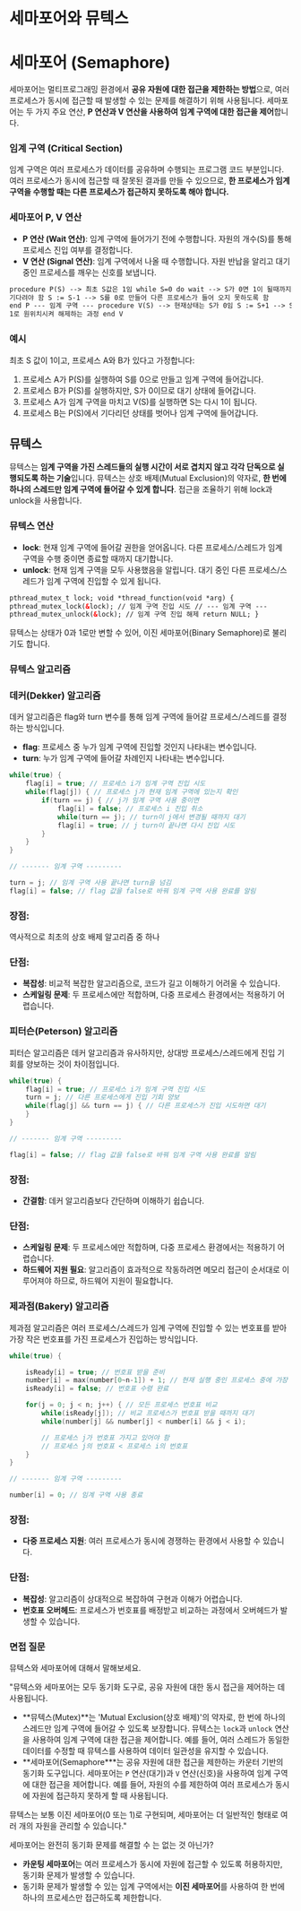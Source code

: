 # 세마포어와 뮤텍스

# 세마포어 (Semaphore)

세마포어는 멀티프로그래밍 환경에서 **공유 자원에 대한 접근을 제한하는 방법**으로, 여러 프로세스가 동시에 접근할 때 발생할 수 있는 문제를 해결하기 위해 사용됩니다. 세마포어는 두 가지 주요 연산, **P 연산과 V 연산을 사용하여 임계 구역에 대한 접근을 제어**합니다.

### 임계 구역 (Critical Section)

임계 구역은 여러 프로세스가 데이터를 공유하며 수행되는 프로그램 코드 부분입니다. 여러 프로세스가 동시에 접근할 때 잘못된 결과를 만들 수 있으므로, **한 프로세스가 임계 구역을 수행할 때는 다른 프로세스가 접근하지 못하도록 해야 합니다.**

### 세마포어 P, V 연산

- **P 연산 (Wait 연산)**: 임계 구역에 들어가기 전에 수행합니다. 자원의 개수(S)를 통해 프로세스 진입 여부를 결정합니다.
- **V 연산 (Signal 연산)**: 임계 구역에서 나올 때 수행합니다. 자원 반납을 알리고 대기 중인 프로세스를 깨우는 신호를 보냅니다.

```html
procedure P(S) --> 최초 S값은 1임 while S=0 do wait --> S가 0면 1이 될때까지
기다려야 함 S := S-1 --> S를 0로 만들어 다른 프로세스가 들어 오지 못하도록 함
end P --- 임계 구역 --- procedure V(S) --> 현재상태는 S가 0임 S := S+1 --> S를
1로 원위치시켜 해제하는 과정 end V
```

### 예시

최초 S 값이 1이고, 프로세스 A와 B가 있다고 가정합니다:

1. 프로세스 A가 P(S)를 실행하여 S를 0으로 만들고 임계 구역에 들어갑니다.
2. 프로세스 B가 P(S)를 실행하지만, S가 0이므로 대기 상태에 들어갑니다.
3. 프로세스 A가 임계 구역을 마치고 V(S)를 실행하면 S는 다시 1이 됩니다.
4. 프로세스 B는 P(S)에서 기다리던 상태를 벗어나 임계 구역에 들어갑니다.

## 뮤텍스

뮤텍스는 **임계 구역을 가진 스레드들의 실행 시간이 서로 겹치지 않고 각각 단독으로 실행되도록 하는 기술**입니다. 뮤텍스는 상호 배제(Mutual Exclusion)의 약자로, **한 번에 하나의 스레드만 임계 구역에 들어갈 수 있게 합니다**. 접근을 조율하기 위해 lock과 unlock을 사용합니다.

### 뮤텍스 연산

- **lock**: 현재 임계 구역에 들어갈 권한을 얻어옵니다. 다른 프로세스/스레드가 임계 구역을 수행 중이면 종료할 때까지 대기합니다.
- **unlock**: 현재 임계 구역을 모두 사용했음을 알립니다. 대기 중인 다른 프로세스/스레드가 임계 구역에 진입할 수 있게 됩니다.

```html
pthread_mutex_t lock; void *thread_function(void *arg) {
pthread_mutex_lock(&lock); // 임계 구역 진입 시도 // --- 임계 구역 ---
pthread_mutex_unlock(&lock); // 임계 구역 진입 해제 return NULL; }
```

뮤텍스는 상태가 0과 1로만 변할 수 있어, 이진 세마포어(Binary Semaphore)로 불리기도 합니다.

### 뮤텍스 알고리즘

### 데커(Dekker) 알고리즘

데커 알고리즘은 flag와 turn 변수를 통해 임계 구역에 들어갈 프로세스/스레드를 결정하는 방식입니다.

- **flag**: 프로세스 중 누가 임계 구역에 진입할 것인지 나타내는 변수입니다.
- **turn**: 누가 임계 구역에 들어갈 차례인지 나타내는 변수입니다.

```c
while(true) {
    flag[i] = true; // 프로세스 i가 임계 구역 진입 시도
    while(flag[j]) { // 프로세스 j가 현재 임계 구역에 있는지 확인
        if(turn == j) { // j가 임계 구역 사용 중이면
            flag[i] = false; // 프로세스 i 진입 취소
            while(turn == j); // turn이 j에서 변경될 때까지 대기
            flag[i] = true; // j turn이 끝나면 다시 진입 시도
        }
    }
}

// ------- 임계 구역 ---------

turn = j; // 임계 구역 사용 끝나면 turn을 넘김
flag[i] = false; // flag 값을 false로 바꿔 임계 구역 사용 완료를 알림
```

### 장점:

역사적으로 최초의 상호 배제 알고리즘 중 하나

### 단점:

- **복잡성**: 비교적 복잡한 알고리즘으로, 코드가 길고 이해하기 어려울 수 있습니다.
- **스케일링 문제**: 두 프로세스에만 적합하며, 다중 프로세스 환경에서는 적용하기 어렵습니다.

### 피터슨(Peterson) 알고리즘

피터슨 알고리즘은 데커 알고리즘과 유사하지만, 상대방 프로세스/스레드에게 진입 기회를 양보하는 것이 차이점입니다.

```c
while(true) {
    flag[i] = true; // 프로세스 i가 임계 구역 진입 시도
    turn = j; // 다른 프로세스에게 진입 기회 양보
    while(flag[j] && turn == j) { // 다른 프로세스가 진입 시도하면 대기
    }
}

// ------- 임계 구역 ---------

flag[i] = false; // flag 값을 false로 바꿔 임계 구역 사용 완료를 알림
```

### 장점:

- **간결함**: 데커 알고리즘보다 간단하며 이해하기 쉽습니다.

### 단점:

- **스케일링 문제**: 두 프로세스에만 적합하며, 다중 프로세스 환경에서는 적용하기 어렵습니다.
- **하드웨어 지원 필요**: 알고리즘이 효과적으로 작동하려면 메모리 접근이 순서대로 이루어져야 하므로, 하드웨어 지원이 필요합니다.

### 제과점(Bakery) 알고리즘

제과점 알고리즘은 여러 프로세스/스레드가 임계 구역에 진입할 수 있는 번호표를 받아 가장 작은 번호표를 가진 프로세스가 진입하는 방식입니다.

```c
while(true) {

    isReady[i] = true; // 번호표 받을 준비
    number[i] = max(number[0~n-1]) + 1; // 현재 실행 중인 프로세스 중에 가장 큰 번호 배정
    isReady[i] = false; // 번호표 수령 완료

    for(j = 0; j < n; j++) { // 모든 프로세스 번호표 비교
        while(isReady[j]); // 비교 프로세스가 번호표 받을 때까지 대기
        while(number[j] && number[j] < number[i] && j < i);

        // 프로세스 j가 번호표 가지고 있어야 함
        // 프로세스 j의 번호표 < 프로세스 i의 번호표
    }
}

// ------- 임계 구역 ---------

number[i] = 0; // 임계 구역 사용 종료
```

### 장점:

- **다중 프로세스 지원**: 여러 프로세스가 동시에 경쟁하는 환경에서 사용할 수 있습니다.

### 단점:

- **복잡성**: 알고리즘이 상대적으로 복잡하여 구현과 이해가 어렵습니다.
- **번호표 오버헤드**: 프로세스가 번호표를 배정받고 비교하는 과정에서 오버헤드가 발생할 수 있습니다.

### 면접 질문

뮤텍스와 세마포어에 대해서 말해보세요.

"뮤텍스와 세마포어는 모두 동기화 도구로, 공유 자원에 대한 동시 접근을 제어하는 데 사용됩니다.

- **뮤텍스(Mutex)**는 'Mutual Exclusion(상호 배제)'의 약자로, 한 번에 하나의 스레드만 임계 구역에 들어갈 수 있도록 보장합니다. 뮤텍스는 `lock`과 `unlock` 연산을 사용하여 임계 구역에 대한 접근을 제어합니다. 예를 들어, 여러 스레드가 동일한 데이터를 수정할 때 뮤텍스를 사용하여 데이터 일관성을 유지할 수 있습니다.
- **세마포어(Semaphore\***는 공유 자원에 대한 접근을 제한하는 카운터 기반의 동기화 도구입니다. 세마포어는 `P` 연산(대기)과 `V` 연산(신호)을 사용하여 임계 구역에 대한 접근을 제어합니다. 예를 들어, 자원의 수를 제한하여 여러 프로세스가 동시에 자원에 접근하지 못하게 할 때 사용됩니다.

뮤텍스는 보통 이진 세마포어(0 또는 1)로 구현되며, 세마포어는 더 일반적인 형태로 여러 개의 자원을 관리할 수 있습니다."

세마포어는 완전히 동기화 문제를 해결할 수 는 없는 것 아닌가?

- **카운팅 세마포어**는 여러 프로세스가 동시에 자원에 접근할 수 있도록 허용하지만, 동기화 문제가 발생할 수 있습니다.
- 동기화 문제가 발생할 수 있는 임계 구역에서는 **이진 세마포어**를 사용하여 한 번에 하나의 프로세스만 접근하도록 제한합니다.
